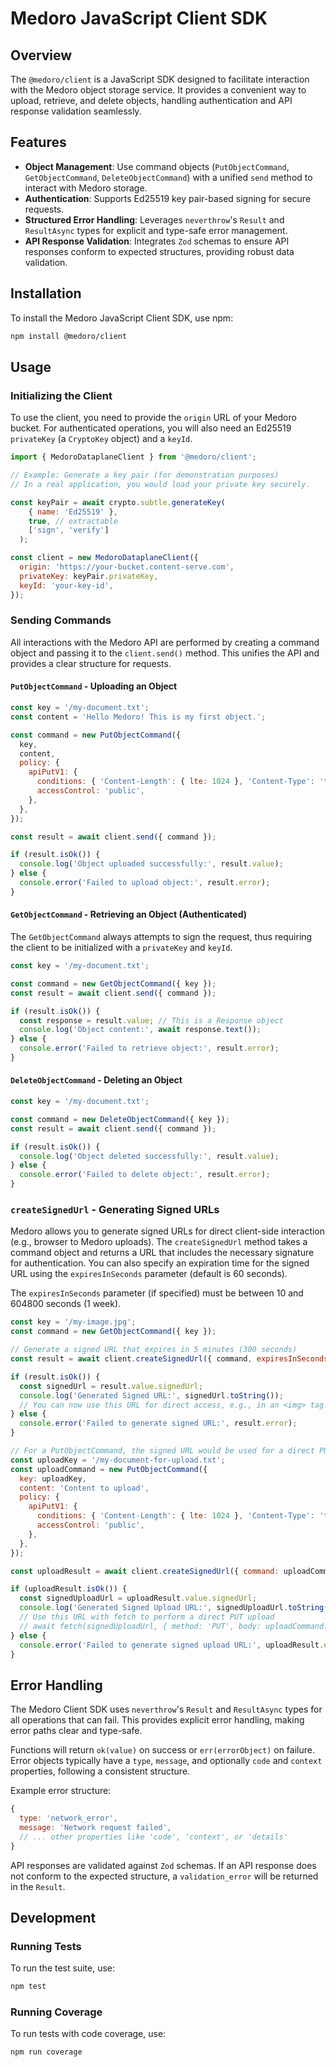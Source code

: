 # Medoro JavaScript Client SDK

## Overview

The `@medoro/client` is a JavaScript SDK designed to facilitate interaction with the Medoro object storage service. It provides a convenient way to upload, retrieve, and delete objects, handling authentication and API response validation seamlessly.

## Features

- **Object Management**: Use command objects (`PutObjectCommand`, `GetObjectCommand`, `DeleteObjectCommand`) with a unified `send` method to interact with Medoro storage.
- **Authentication**: Supports Ed25519 key pair-based signing for secure requests.
- **Structured Error Handling**: Leverages `neverthrow`'s `Result` and `ResultAsync` types for explicit and type-safe error management.
- **API Response Validation**: Integrates `Zod` schemas to ensure API responses conform to expected structures, providing robust data validation.

## Installation

To install the Medoro JavaScript Client SDK, use npm:

```bash
npm install @medoro/client
```

## Usage

### Initializing the Client

To use the client, you need to provide the `origin` URL of your Medoro bucket. For authenticated operations, you will also need an Ed25519 `privateKey` (a `CryptoKey` object) and a `keyId`.

```javascript
import { MedoroDataplaneClient } from '@medoro/client';

// Example: Generate a key pair (for demonstration purposes)
// In a real application, you would load your private key securely.

const keyPair = await crypto.subtle.generateKey(
    { name: 'Ed25519' },
    true, // extractable
    ['sign', 'verify']
  );

const client = new MedoroDataplaneClient({
  origin: 'https://your-bucket.content-serve.com',
  privateKey: keyPair.privateKey,
  keyId: 'your-key-id',
});
```

### Sending Commands

All interactions with the Medoro API are performed by creating a command object and passing it to the `client.send()` method. This unifies the API and provides a clear structure for requests.

#### `PutObjectCommand` - Uploading an Object

```javascript
const key = '/my-document.txt';
const content = 'Hello Medoro! This is my first object.';

const command = new PutObjectCommand({
  key,
  content,
  policy: {
    apiPutV1: {
      conditions: { 'Content-Length': { lte: 1024 }, 'Content-Type': 'text/plain' },
      accessControl: 'public',
    },
  },
});

const result = await client.send({ command });

if (result.isOk()) {
  console.log('Object uploaded successfully:', result.value);
} else {
  console.error('Failed to upload object:', result.error);
}
```

#### `GetObjectCommand` - Retrieving an Object (Authenticated)

The `GetObjectCommand` always attempts to sign the request, thus requiring the client to be initialized with a `privateKey` and `keyId`.

```javascript
const key = '/my-document.txt';

const command = new GetObjectCommand({ key });
const result = await client.send({ command });

if (result.isOk()) {
  const response = result.value; // This is a Response object
  console.log('Object content:', await response.text());
} else {
  console.error('Failed to retrieve object:', result.error);
}
```

#### `DeleteObjectCommand` - Deleting an Object

```javascript
const key = '/my-document.txt';

const command = new DeleteObjectCommand({ key });
const result = await client.send({ command });

if (result.isOk()) {
  console.log('Object deleted successfully:', result.value);
} else {
  console.error('Failed to delete object:', result.error);
}
```

### `createSignedUrl` - Generating Signed URLs

Medoro allows you to generate signed URLs for direct client-side interaction (e.g., browser to Medoro uploads). The `createSignedUrl` method takes a command object and returns a URL that includes the necessary signature for authentication. You can also specify an expiration time for the signed URL using the `expiresInSeconds` parameter (default is 60 seconds).

The `expiresInSeconds` parameter (if specified) must be between 10 and 604800 seconds (1 week).

```javascript
const key = '/my-image.jpg';
const command = new GetObjectCommand({ key });

// Generate a signed URL that expires in 5 minutes (300 seconds)
const result = await client.createSignedUrl({ command, expiresInSeconds: 300 });

if (result.isOk()) {
  const signedUrl = result.value.signedUrl;
  console.log('Generated Signed URL:', signedUrl.toString());
  // You can now use this URL for direct access, e.g., in an <img> tag or a fetch request
} else {
  console.error('Failed to generate signed URL:', result.error);
}

// For a PutObjectCommand, the signed URL would be used for a direct PUT request
const uploadKey = '/my-document-for-upload.txt';
const uploadCommand = new PutObjectCommand({
  key: uploadKey,
  content: 'Content to upload',
  policy: {
    apiPutV1: {
      conditions: { 'Content-Length': { lte: 1024 }, 'Content-Type': 'text/plain' },
      accessControl: 'public',
    },
  },
});

const uploadResult = await client.createSignedUrl({ command: uploadCommand });

if (uploadResult.isOk()) {
  const signedUploadUrl = uploadResult.value.signedUrl;
  console.log('Generated Signed Upload URL:', signedUploadUrl.toString());
  // Use this URL with fetch to perform a direct PUT upload
  // await fetch(signedUploadUrl, { method: 'PUT', body: uploadCommand.content });
} else {
  console.error('Failed to generate signed upload URL:', uploadResult.error);
}
```

## Error Handling

The Medoro Client SDK uses `neverthrow`'s `Result` and `ResultAsync` types for all operations that can fail. This provides explicit error handling, making error paths clear and type-safe.

Functions will return `ok(value)` on success or `err(errorObject)` on failure. Error objects typically have a `type`, `message`, and optionally `code` and `context` properties, following a consistent structure.

Example error structure:

```javascript
{
  type: 'network_error',
  message: 'Network request failed',
  // ... other properties like 'code', 'context', or 'details'
}
```

API responses are validated against `Zod` schemas. If an API response does not conform to the expected structure, a `validation_error` will be returned in the `Result`.

## Development

### Running Tests

To run the test suite, use:

```bash
npm test
```

### Running Coverage

To run tests with code coverage, use:

```bash
npm run coverage
```
